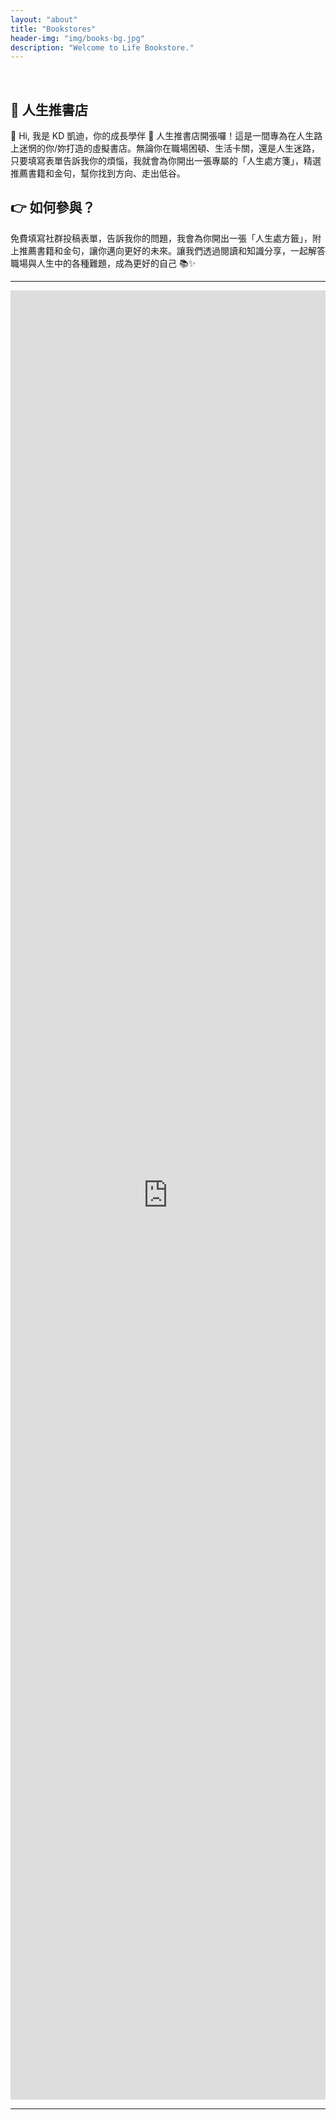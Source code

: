 ```yaml
---
layout: "about"
title: "Bookstores"
header-img: "img/books-bg.jpg"
description: "Welcome to Life Bookstore."
---
```


<br>

## 📖 人生推書店

👋 Hi, 我是 KD 凱迪，你的成長學伴 🌱 人生推書店開張囉！這是一間專為在人生路上迷惘的你/妳打造的虛擬書店。無論你在職場困頓、生活卡關，還是人生迷路，只要填寫表單告訴我你的煩惱，我就會為你開出一張專屬的「人生處方箋」，精選推薦書籍和金句，幫你找到方向、走出低谷。

## 👉 如何參與？

免費填寫社群投稿表單，告訴我你的問題，我會為你開出一張「人生處方籤」，附上推薦書籍和金句，讓你邁向更好的未來。讓我們透過閱讀和知識分享，一起解答職場與人生中的各種難題，成為更好的自己 📚✨

<hr>

<iframe src="https://docs.google.com/forms/d/e/1FAIpQLSdYoAXG9GmVI8E2a86yA67c4qBT4Jt9wgeX8mvxnUABZ878Qg/viewform?embedded=true" width="100%" height="2895" frameborder="0" marginheight="0" marginwidth="0">Loading…</iframe>

<hr>
